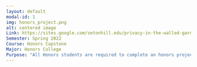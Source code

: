 ```yaml
---
layout: default
modal-id: 1
img: honors_project.png
alt: centered image
Link: https://sites.google.com/setonhill.edu/privacy-in-the-walled-garden/home?authuser=1
Semester: Spring 2022
Course: Honors Capstone
Major: Honors College
Purpose: "All Honors students are required to complete an honors project to complete their Honors Degree. My capstone project explores Google's advertisement process. I analyzed Google's data collection through the use of HTTP cookies and their plans to phase out third-party cookies. I columinated my research into a website resource availibale to Seton Hill students. The goal of this project is to bring awareness to user right to privacy and their rights online. I hope that this will allow people to be safer online and to make more informed choices with their data and voting to keep services operating in user friendly and data safe practices. Seton Hill students and faculty can view the website by following the link below:" 
---
```

